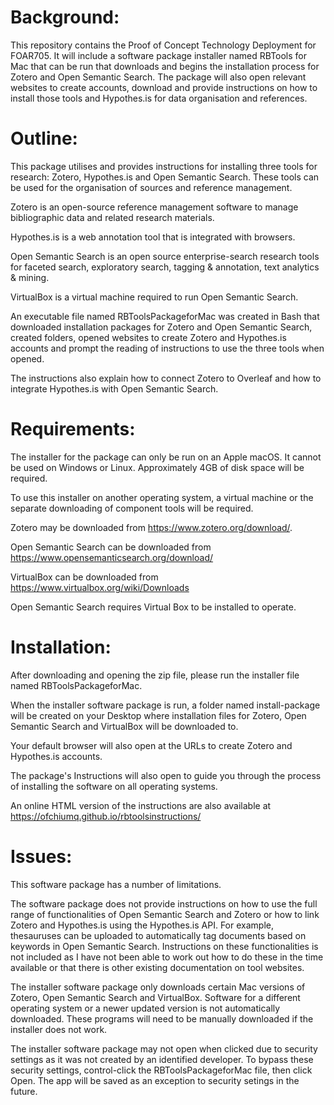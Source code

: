 # Background:

This repository contains the Proof of Concept Technology Deployment for FOAR705. It will include a software package installer named RBTools for Mac that can be run that downloads and begins the installation process for Zotero and Open Semantic Search. The package will also open relevant websites to create accounts, download and provide instructions on how to install those tools and Hypothes.is for data organisation and references.

# Outline:

This package utilises and provides instructions for installing three tools for research: Zotero, Hypothes.is and Open Semantic Search. These tools can be used for the organisation of sources and reference management.

Zotero is an open-source reference management software to manage bibliographic data and related research materials.

Hypothes.is is a web annotation tool that is integrated with browsers.

Open Semantic Search is an open source enterprise-search research tools for faceted search, exploratory search, tagging & annotation, text analytics & mining.

VirtualBox is a virtual machine required to run Open Semantic Search.

An executable file named RBToolsPackageforMac was created in Bash that downloaded installation packages for Zotero and Open Semantic Search, created folders, opened websites to create Zotero and Hypothes.is accounts and prompt the reading of instructions to use the three tools when opened.

The instructions also explain how to connect Zotero to Overleaf and how to integrate Hypothes.is with Open Semantic Search.

# Requirements:

The installer for the package can only be run on an Apple macOS. It cannot be used on Windows or Linux. Approximately 4GB of disk space will be required.

To use this installer on another operating system, a virtual machine or the separate downloading of component tools will be required.

Zotero may be downloaded from https://www.zotero.org/download/.

Open Semantic Search can be downloaded from https://www.opensemanticsearch.org/download/

VirtualBox can be downloaded from https://www.virtualbox.org/wiki/Downloads

Open Semantic Search requires Virtual Box to be installed to operate.

# Installation:

After downloading and opening the zip file, please run the installer file named RBToolsPackageforMac.

When the installer software package is run, a folder named install-package will be created on your Desktop where installation files for Zotero, Open Semantic Search and VirtualBox will be downloaded to.

Your default browser will also open at the URLs to create Zotero and Hypothes.is accounts.

The package's Instructions will also open to guide you through the process of installing the software on all operating systems.

An online HTML version of the instructions are also available at https://ofchiumq.github.io/rbtoolsinstructions/

# Issues:

This software package has a number of limitations.

The software package does not provide instructions on how to use the full range of functionalities of Open Semantic Search and Zotero or how to link Zotero and Hypothes.is using the Hypothes.is API. For example, thesauruses can be uploaded to automatically tag documents based on keywords in Open Semantic Search. Instructions on these functionalities is not included as I have not been able to work out how to do these in the time available or that there is other existing documentation on tool websites.

The installer software package only downloads certain Mac versions of Zotero, Open Semantic Search and VirtualBox. Software for a different operating system or a newer updated version is not automatically downloaded. These programs will need to be manually downloaded if the installer does not work.

The installer software package may not open when clicked due to security settings as it was not created by an identified developer. To bypass these security settings, control-click the RBToolsPackageforMac file, then click Open. The app will be saved as an exception to security setings in the future. 
